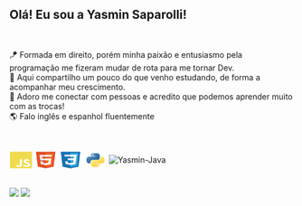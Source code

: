 ## Olá! Eu sou a Yasmin Saparolli!

<br>

🪁 Formada em direito, porém minha paixão e entusiasmo pela programação me fizeram mudar de rota para me tornar Dev. <br>
🌱 Aqui compartilho um pouco do que venho estudando, de forma a acompanhar meu crescimento.<br>
🥳 Adoro me conectar com pessoas e acredito que podemos aprender muito com as trocas!<br>
🌎 Falo inglês e espanhol fluentemente


<br>
<div style= "display: inline_block"><br>
 <img align="center" alt="Yasmin-Js" height="30" width="40" src="https://raw.githubusercontent.com/devicons/devicon/master/icons/javascript/javascript-plain.svg">
  <img align="center" alt="Yasmin-HTML" height="30" width="40" src="https://raw.githubusercontent.com/devicons/devicon/master/icons/html5/html5-original.svg">
  <img align="center" alt="Yasmin-CSS" height="30" width="40" src="https://raw.githubusercontent.com/devicons/devicon/master/icons/css3/css3-original.svg">
  <img align="center" alt="Yasmin-Python" height="30" width="40" src="https://raw.githubusercontent.com/devicons/devicon/master/icons/python/python-original.svg">
  <img align="center" alt="Yasmin-Java" height="30" width="40" src="https://cdn.jsdelivr.net/gh/devicons/devicon/icons/java/java-original.svg" />
</div>
<br>
<br>
<div>
<a href = "mailto:yas.carozzi@gmail.com"><img src="https://img.shields.io/badge/Gmail-D14836?style=for-the-badge&logo=gmail&logoColor=white" target="_blank"></a>
  <a href="https://www.linkedin.com/in/yasmin-saparolli/" target="_blank">
  <img src="https://img.shields.io/badge/-LinkedIn-%230077B5?style=for-the-badge&logo=linkedin&logoColor=white" target="_blank"></a> 
